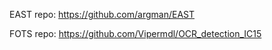 

EAST repo:
	https://github.com/argman/EAST

FOTS repo:
	https://github.com/Vipermdl/OCR_detection_IC15

